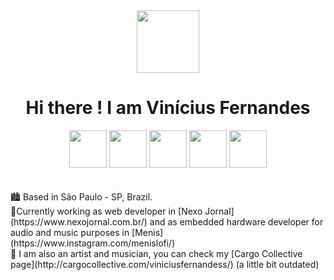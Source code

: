  <div  align="center">
<img src="https://user-images.githubusercontent.com/54585175/148264859-e23b1802-c5eb-4e25-a71e-40e04684a197.gif" width="100"  > 
<h1> Hi there ! I am Vinícius Fernandes </h1>
 </div>
  <div  align="center">
 <span >
 <img src="https://user-images.githubusercontent.com/54585175/148269993-fe966390-6b19-4aa5-9e35-b3d99687cda3.png" width="60"  > 
 <img src="https://user-images.githubusercontent.com/54585175/148270383-e1d7eb6a-2b17-4a06-b762-ae922396b998.png" width="60"  >
 <img src="https://user-images.githubusercontent.com/54585175/148270743-0e95df0c-9061-46af-83cc-2006130632ed.png" width="60"  >
   <img src="https://user-images.githubusercontent.com/54585175/148271123-6429a82a-4fa9-4f52-a059-e1ee08dab7d7.png" width="60"  >
   <img src="https://user-images.githubusercontent.com/54585175/148271128-ab570d61-e310-4754-b1e7-31d19c5a69d0.png" width="60"  >
</span>
</div>
<br>




<br>
🏙️ Based in São Paulo - SP, Brazil. <br>
🔭Currently working as web developer in [Nexo Jornal](https://www.nexojornal.com.br/) and as embedded hardware developer for audio and music purposes in [Menis](https://www.instagram.com/menislofi/)<br>
🎨 I am also an artist and musician, you can check my [Cargo Collective page](http://cargocollective.com/viniciusfernandess/) (a little bit outdated)


<!--
**viniciusfersil123/viniciusfersil123** is a ✨ _special_ ✨ repository because its `README.md` (this file) appears on your GitHub profile.

Here are some ideas to get you started:

- 🔭 I’m currently working on ...
- 🌱 I’m currently learning ...
- 👯 I’m looking to collaborate on ...
- 🤔 I’m looking for help with ...
- 💬 Ask me about ...
- 📫 How to reach me: ...
- 😄 Pronouns: ...
- ⚡ Fun fact: ...
-->
